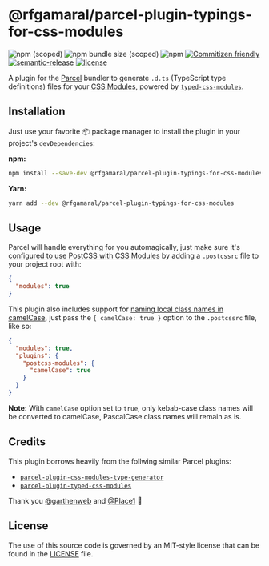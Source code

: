 # @rfgamaral/parcel-plugin-typings-for-css-modules

![npm (scoped)](https://img.shields.io/npm/v/@rfgamaral/parcel-plugin-typings-for-css-modules.svg)
![npm bundle size (scoped)](https://img.shields.io/bundlephobia/min/@rfgamaral/parcel-plugin-typings-for-css-modules.svg)
![npm](https://img.shields.io/npm/dt/@rfgamaral/parcel-plugin-typings-for-css-modules.svg)
[![Commitizen friendly](https://img.shields.io/badge/commitizen-friendly-brightgreen.svg)](http://commitizen.github.io/cz-cli/)
[![semantic-release](https://img.shields.io/badge/%20%20%F0%9F%93%A6%F0%9F%9A%80-semantic--release-e10079.svg)](https://github.com/semantic-release/semantic-release)
[![license](https://img.shields.io/npm/l/@rfgamaral/parcel-plugin-typings-for-css-modules.svg)](LICENSE)

A plugin for the [Parcel](https://parceljs.org/) bundler to generate `.d.ts` (TypeScript type definitions) files for your [CSS Modules](https://github.com/css-modules/css-modules), powered by [`typed-css-modules`](https://github.com/Quramy/typed-css-modules).

## Installation

Just use your favorite 📦 package manager to install the plugin in your project's `devDependencies`:

**npm:**

```sh
npm install --save-dev @rfgamaral/parcel-plugin-typings-for-css-modules
```

**Yarn:**

```sh
yarn add --dev @rfgamaral/parcel-plugin-typings-for-css-modules
```

## Usage

Parcel will handle everything for you automagically, just make sure it's [configured to use PostCSS with CSS Modules](https://en.parceljs.org/css.html#postcss) by adding a `.postcssrc` file to your project root with:

```json
{
  "modules": true
}
```

This plugin also includes support for [naming local class names in camelCase](https://github.com/css-modules/postcss-modules#camel-cased-classes), just pass the `{ camelCase: true }` option to the `.postcssrc` file, like so:


```json
{
  "modules": true,
  "plugins": {
    "postcss-modules": {
      "camelCase": true
    }
  }
}
```

**Note:** With `camelCase` option set to `true`, only kebab-case class names will be converted to camelCase, PascalCase class names will remain as is.

## Credits

This plugin borrows heavily from the follwing similar Parcel plugins:

* [`parcel-plugin-css-modules-type-generator`](https://github.com/garthenweb/parcel-plugin-css-modules-type-generator)
* [`parcel-plugin-typed-css-modules`](https://github.com/Place1/parcel-plugin-typed-css-modules)

Thank you [@garthenweb](https://github.com/garthenweb) and [@Place1](https://github.com/Place1) 🙏

## License

The use of this source code is governed by an MIT-style license that can be found in the [LICENSE](LICENSE) file.
